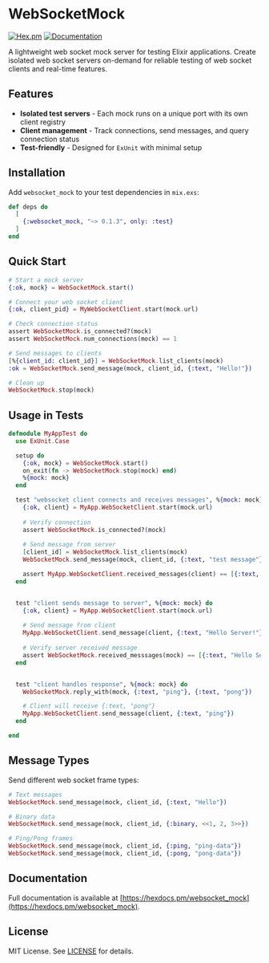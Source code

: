 # WebSocketMock

[![Hex.pm](https://img.shields.io/hexpm/v/websocket_mock.svg)](https://hex.pm/packages/websocket_mock)
[![Documentation](https://img.shields.io/badge/docs-hexdocs-blue.svg)](https://hexdocs.pm/websocket_mock)

A lightweight web socket mock server for testing Elixir applications. Create isolated web socket servers on-demand for reliable testing of web socket clients and real-time features.

## Features

- **Isolated test servers** - Each mock runs on a unique port with its own client registry
- **Client management** - Track connections, send messages, and query connection status  
- **Test-friendly** - Designed for `ExUnit` with minimal setup

## Installation

Add `websocket_mock` to your test dependencies in `mix.exs`:

```elixir
def deps do
  [
    {:websocket_mock, "~> 0.1.3", only: :test}
  ]
end
```

## Quick Start

```elixir
# Start a mock server
{:ok, mock} = WebSocketMock.start()

# Connect your web socket client
{:ok, client_pid} = MyWebSocketClient.start(mock.url)

# Check connection status
assert WebSocketMock.is_connected?(mock)
assert WebSocketMock.num_connections(mock) == 1

# Send messages to clients
[%{client_id: client_id}] = WebSocketMock.list_clients(mock)
:ok = WebSocketMock.send_message(mock, client_id, {:text, "Hello!"})

# Clean up
WebSocketMock.stop(mock)
```

## Usage in Tests

```elixir
defmodule MyAppTest do
  use ExUnit.Case

  setup do
    {:ok, mock} = WebSocketMock.start()
    on_exit(fn -> WebSocketMock.stop(mock) end)
    %{mock: mock}
  end

  test "websocket client connects and receives messages", %{mock: mock} do
    {:ok, client} = MyApp.WebSocketClient.start(mock.url)
    
    # Verify connection
    assert WebSocketMock.is_connected?(mock)
    
    # Send message from server
    [client_id] = WebSocketMock.list_clients(mock)
    WebSocketMock.send_message(mock, client_id, {:text, "test message"})

    assert MyApp.WebSocketClient.received_messages(client) == [{:text, "test message"}]
  end


  test "client sends message to server", %{mock: mock} do
    {:ok, client} = MyApp.WebSocketClient.start(mock.url)
    
    # Send message from client
    MyApp.WebSocketClient.send_message(client, {:text, "Hello Server!"})
    
    # Verify server received message
    assert WebSocketMock.received_messsages(mock) == [{:text, "Hello Server!"}]
  end


  test "client handles response", %{mock: mock} do 
    WebSocketMock.reply_with(mock, {:text, "ping"}, {:text, "pong"})

    # Client will receive {:text, "pong"}
    MyApp.WebSocketClient.send_message(client, {:text, "ping"})
  end

end
```

## Message Types

Send different web socket frame types:

```elixir
# Text messages
WebSocketMock.send_message(mock, client_id, {:text, "Hello"})

# Binary data
WebSocketMock.send_message(mock, client_id, {:binary, <<1, 2, 3>>})

# Ping/Pong frames
WebSocketMock.send_message(mock, client_id, {:ping, "ping-data"})
WebSocketMock.send_message(mock, client_id, {:pong, "pong-data"})
```


## Documentation

Full documentation is available at [https://hexdocs.pm/websocket_mock](https://hexdocs.pm/websocket_mock).


## License

MIT License. See [LICENSE](LICENSE) for details.

